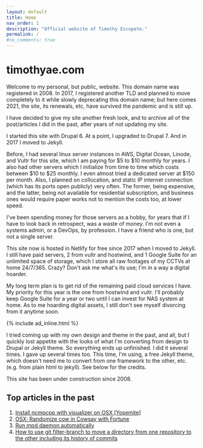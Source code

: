 ```yaml
---
layout: default
title: Home
nav_order: 1
description: "Official website of Timothy Escopete."
permalink: /
#no_comments: true
---
```


# timothyae.com

Welcome to my personal, but public, website. This domain name was registered in 2008. In 2017, I registered another TLD and planned to move completely to it while slowly deprecating this domain name; but here comes 2021,
the site, its renewals, etc, have survived the pandemic and is still up.

I have decided to give my site another fresh look, and to archive all of the post/articles I did in the past, after years of not updating my site.

I started this site with Drupal 6. At a point, I upgraded to Drupal 7. And in 2017 I moved to Jekyll.

Before, I had several linux server instances in AWS, Digital Ocean, Linode, and Vultr for this site, which I am paying for $5 to $10 monthly for years.
I also had other servers which I initialize from time to time which costs between $10 to $25 monthly. I even almost tried a dedicated server at $150 per month.
Also, I planned on collocation, and static IP internet connection (which has its ports open publicly) very often. The former, being expensive, and the latter, being not available for residential subscription, and business ones would require paper works not to mention the costs too, at lower speed.

I've been spending money for those servers as a hobby, for years that if I have to look back in retrospect, was a waste of money. I'm not even a systems admin, or a DevOps, by profession.
I have a friend who is one, but not a single server.

This site now is hosted in Netlify for free since 2017 when I moved to Jekyll. I still have paid servers, 2 from vultr and hostwind, and 1 Google Suite for an unlimited space of storage, which I store all raw footages of my CCTVs at home 24/7/365. Crazy? Don't ask me what's its use; I'm in a way a digital hoarder.

My long term plan is to get rid of the remaining paid cloud services I have. My priority for this year is the one from hostwind and vultr. I'll probably keep Google Suite for a year or two until I can invest for NAS system at home.
As to me hoarding digital assets, I still don't see myself divorcing from it anytime soon.

{% include ad_inline.html %}

I tried coming up with my own design and theme in the past, and all, but I quickly lost appetite with the looks of what I'm converting from design to Drupal or Jekyll theme. So everything ends up unfinished. I did it several times. I gave up several times too. This time, I'm using, a free Jekyll theme, which doesn't need me to convert from one framework to the other, etc. (e.g. from plain html to jekyll). See below for the credits.

This site has been under construction since 2008.

## Top articles in the past 

1. [Install ncmpcpp with visualizer on OSX [Yosemite]](/article/install-ncmpcpp-with-visualizer-on-osx-yosemite) 
2. [OSX: Randomize cow in Cowsay with Fortune](/article/osx-randomize-cow-in-cowsay-with-fortune)
3. [Run mpd daemon automatically](/article/run-mpd-daemon-automatically)
4. [How to use git filter-branch to move a directory from one repository to the other including its history of commits](/article/git-filter-branch-to-move-directory-and-its-commits-across-repositories)

